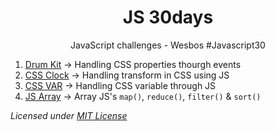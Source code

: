 <h1 align="center">JS 30days</h1>
<p align="center">JavaScript challenges - Wesbos #Javascript30</p>


1. [Drum Kit]() → Handling CSS properties thourgh events
2. [CSS Clock]() → Handling transform in CSS using JS
3. [CSS VAR]() → Handling CSS variable through JS
4. [JS Array]() → Array JS's `map()`, `reduce()`, `filter()` & `sort()`


<p><i>Licensed under <a href="/LICENSE">MIT License</a></i></p>